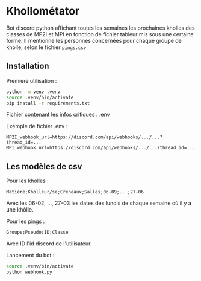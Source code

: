 # Khollométator

Bot discord python affichant toutes les semaines les prochaines kholles des classes de MP2I et MPI en fonction de fichier tableur mis sous une certaine forme. Il mentionne les personnes concernées pour chaque groupe de kholle, selon le fichier `pings.csv`

## Installation

Première utilisation :

```bash
python -m venv .venv
source .venv/bin/activate
pip install -r requirements.txt
```

Fichier contenant les infos critiques : .env

Exemple de fichier .env :

```text
MP2I_webhook_url=https://discord.com/api/webhooks/.../...?thread_id=...
MPI_webhook_url=https://discord.com/api/webhooks/.../...?thread_id=...
```

## Les modèles de csv

Pour les kholles :

```csv
Matière;Kholleur/se;Créneaux;Salles;06-09;...;27-06
```

Avec les 06-02, ..., 27-03 les dates des lundis de chaque semaine où il y a une khôlle.

Pour les pings :

```csv
Groupe;Pseudo;ID;Classe
```

Avec ID l'id discord de l'utilisateur.

Lancement du bot :

```bash
source .venv/bin/activate
python webhook.py
```
